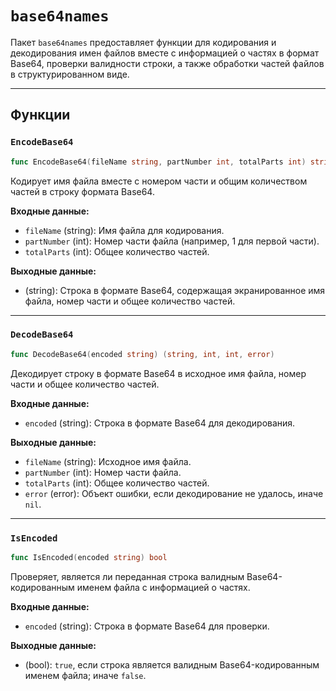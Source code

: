 # `base64names`
Пакет `base64names` предоставляет функции для кодирования и декодирования имен файлов вместе с информацией о частях в формат Base64, проверки валидности строки, а также обработки частей файлов в структурированном виде.

---

## Функции
### `EncodeBase64`
```go
func EncodeBase64(fileName string, partNumber int, totalParts int) string
```
Кодирует имя файла вместе с номером части и общим количеством частей в строку формата Base64.

**Входные данные:**
- `fileName` (string): Имя файла для кодирования.
- `partNumber` (int): Номер части файла (например, 1 для первой части).
- `totalParts` (int): Общее количество частей.

**Выходные данные:**
- (string): Строка в формате Base64, содержащая экранированное имя файла, номер части и общее количество частей.

---

### `DecodeBase64`
```go
func DecodeBase64(encoded string) (string, int, int, error)
```
Декодирует строку в формате Base64 в исходное имя файла, номер части и общее количество частей.

**Входные данные:**
- `encoded` (string): Строка в формате Base64 для декодирования.

**Выходные данные:**
- `fileName` (string): Исходное имя файла.
- `partNumber` (int): Номер части файла.
- `totalParts` (int): Общее количество частей.
- `error` (error): Объект ошибки, если декодирование не удалось, иначе `nil`.

---

### `IsEncoded`
```go
func IsEncoded(encoded string) bool
```
Проверяет, является ли переданная строка валидным Base64-кодированным именем файла с информацией о частях.

**Входные данные:**
- `encoded` (string): Строка в формате Base64 для проверки.

**Выходные данные:**
- (bool): `true`, если строка является валидным Base64-кодированным именем файла; иначе `false`.
